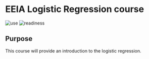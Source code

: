 # EEIA Logistic Regression course

![use](https://img.shields.io/badge/use-Summer%20Camp-green) ![readiness](https://img.shields.io/badge/readiness-initialization-red)


## Purpose
This course will provide an introduction to the logistic regression.
